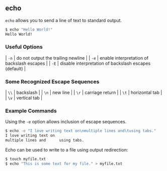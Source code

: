 ---
---

echo
----

`echo` allows you to send a line of text to standard output.

~~~ bash
$ echo "Hello World!"
Hello World!
~~~

<!--more-->

### Useful Options

| `-n` | do not output the trailing newline |
| `-e` | enable interpretation of backslash escapes |
| `-E` | disable interpretation of backslash escapes (default) |

### Some Recognized Escape Sequences

| `\\` | backslash |
| `\n` | new line |
| `\r` | carriage return |
| `\t` | horizontal tab |
| `\v` | vertical tab |

### Example Commands

Using the `-e` option allows inclusion of escape sequences.

~~~ bash
$ echo -e "I love writing text on\nmultiple lines and\tusing tabs."
I love writing text on
multiple lines and      using tabs.
~~~

Echo can be used to write to a file using output redirection:

~~~ bash
$ touch myfile.txt
$ echo "This is some text for my file." > myfile.txt
~~~
